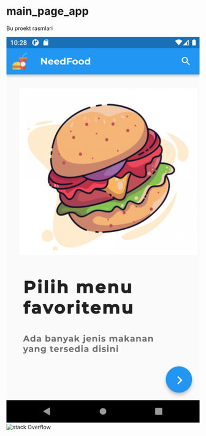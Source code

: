 # main_page_app
Bu proekt rasmlari

![](assets/screens/head1.png)
![stack Overflow](http://lmsotfy.com/so.png)


